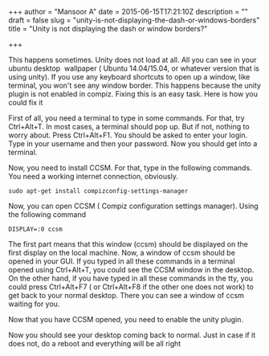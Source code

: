 +++
author = "Mansoor A"
date = 2015-06-15T17:21:10Z
description = ""
draft = false
slug = "unity-is-not-displaying-the-dash-or-windows-borders"
title = "Unity is not displaying the dash or window borders?"

+++


This happens sometimes. Unity does not load at all. All you can see in your ubuntu desktop  wallpaper ( Ubuntu 14.04/15.04, or whatever version that is using unity). If you use any keyboard shortcuts to open up a window, like terminal, you won't see any window border. This happens because the unity plugin is not enabled in compiz. Fixing this is an easy task. Here is how you could fix it

First of all, you need a terminal to type in some commands. For that, try Ctrl+Alt+T. In most cases, a terminal should pop up. But if not, nothing to worry about. Press Ctrl+Alt+F1. You should be asked to enter your login. Type in your username and then your password. Now you should get into a terminal.

Now, you need to install CCSM. For that, type in the following commands. You need a working internet connection, obviously.

```
sudo apt-get install compizconfig-settings-manager
```

Now, you can open CCSM ( Compiz configuration settings manager). Using the following command

```
DISPLAY=:0 ccsm
```

The first part means that this window (ccsm) should be displayed on the first display on the local machine. Now, a window of ccsm should be opened in your GUI. If you typed in all these commands in a terminal opened using Ctrl+Alt+T, you could see the CCSM window in the desktop. On the other hand, if you have typed in all these commands in the tty, you could press Ctrl+Alt+F7 ( or Ctrl+Alt+F8 if the other one does not work) to get back to your normal desktop. There you can see a window of ccsm waiting for you.

Now that you have CCSM opened, you need to enable the unity plugin.

Now you should see your desktop coming back to normal. Just in case if it does not, do a reboot and everything will be all right


